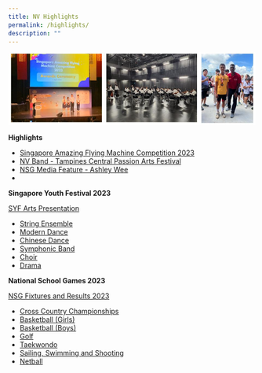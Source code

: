 ```yaml
---
title: NV Highlights
permalink: /highlights/
description: ""
---
```

![](/images/highlightscollage.JPG)

**Highlights**
* [Singapore Amazing Flying Machine Competition 2023](safmc2023)
* [NV Band - Tampines Central Passion Arts Festival](tcpaf)
* [NSG Media Feature - Ashley Wee](nsgmediafeature)
* 

 **Singapore Youth Festival 2023** 
 
 [SYF Arts Presentation ](https://www.northvistasec.moe.edu.sg/files/Resource%20Page/News/SYF%202023%20-%20Arts%20Presentation.pdf)
* [String Ensemble](syf2023strings)
* [Modern Dance](moderndancesyf2023)
* [Chinese Dance](chinesedancesyf2023)
* [Symphonic Band](syf2023symphonicband)
* [Choir](syf2023choir)
* [Drama](syf2023drama)

**National School Games 2023** 

[NSG Fixtures and Results 2023](https://www.northvistasec.moe.edu.sg/announcement/news/nationalschoolgames2023/) 

* [Cross Country Championships](crosscountry)
* [Basketball (Girls)](nsgbasketballgirls)
* [Basketball (Boys)](nsgbasketballboys)
* [Golf](nsggolf2023)
* [Taekwondo](nsg2023taekwondo)
* [Sailing, Swimming and Shooting](nsgsailingswimmingshooting)
* [Netball](nsg2023netball)